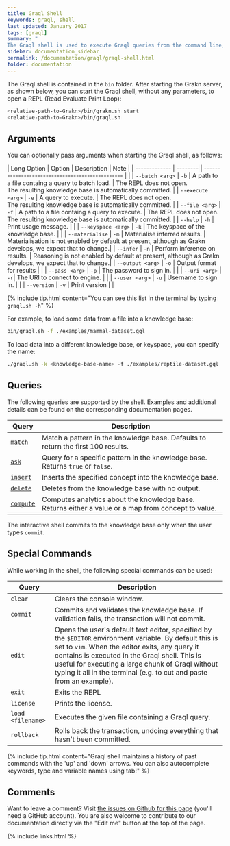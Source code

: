 ```yaml
---
title: Graql Shell
keywords: graql, shell
last_updated: January 2017
tags: [graql]
summary: "
The Graql shell is used to execute Graql queries from the command line, or to let Graql be invoked from other applications."
sidebar: documentation_sidebar
permalink: /documentation/graql/graql-shell.html
folder: documentation
---
```


The Graql shell is contained in the `bin` folder. After starting the Grakn server, as shown below, you can start the Graql shell, without any parameters, to open a REPL (Read Evaluate Print Loop):

```bash
<relative-path-to-Grakn>/bin/grakn.sh start 
<relative-path-to-Grakn>/bin/graql.sh
```

## Arguments

You can optionally pass arguments when starting the Graql shell, as follows:


| Long Option   | Option   | Description                                      | Note |
| ------------- | -------- | ------------------------------------------------ | |
| `--batch <arg>`     | `-b`     | A path to a file containg a query to batch load. | The REPL does not open. <br/> The resulting knowledge base is automatically committed. |
| `--execute <arg>`     | `-e`     | A query to execute.                              | The REPL does not open. <br/> The resulting knowledge base is automatically committed. |
| `--file <arg>`      | `-f`     | A path to a file containg a query to execute.    | The REPL does not open. <br/> The resulting knowledge base is automatically committed. |
| `--help`      | `-h`     | Print usage message.                             | |
| `--keyspace <arg>`  | `-k`     | The keyspace of the knowledge base.                 | |
| `--materialise` | `-m`   | Materialise inferred results.                    | Materialisation is not enabled by default at present, although as Grakn develops, we expect that to change.|
| `--infer`     | `-n`     | Perform inference on results.                    | Reasoning is not enabled by default at present, although as Grakn develops, we expect that to change.|
| `--output <arg>`  | `-o` | Output format for results                        | | 
| `--pass <arg>`    | `-p`     | The password to sign in.                     | |
| `--uri <arg>`   | `-r`|  The URI to connect to engine.                            | |
| `--user <arg>`  | `-u`     | Username to sign in.                    | |
| `--version`     | `-v`     | Print version                                    | |


{% include tip.html content="You can see this list in the terminal by typing `graql.sh -h`" %}

For example, to load some data from a file into a knowledge base:

```bash
bin/graql.sh -f ./examples/mammal-dataset.gql
```


To load data into a different knowledge base, or keyspace, you can specify the name:

```bash
./graql.sh -k <knowledge-base-name> -f ./examples/reptile-dataset.gql
``` 

## Queries

The following queries are supported by the shell. Examples and additional details can be found on the corresponding documentation pages.

| Query | Description                                   |
| ----------- | --------------------------------------------- |
| [`match`](./match-queries.html)     | Match a pattern in the knowledge base. Defaults to return the first 100 results. |
| [`ask`](./ask-queries.html)       | Query for a specific pattern in the knowledge base. Returns `true` or `false`. |
| [`insert`](./insert-queries.html)    | Inserts the specified concept into the knowledge base. |
| [`delete`](./delete-queries.html)    | Deletes from the knowledge base with no output. |
| [`compute`](./compute-queries.html)   | Computes analytics about the knowledge base. Returns either a value or a map from concept to value. |

   
The interactive shell commits to the knowledge base only when the user types `commit`.

## Special Commands

While working in the shell, the following special commands can be used:

| Query        | Description                                            |
| -----------  | ------------------------------------------------------ |
| `clear`      | Clears the console window. |
| `commit`     | Commits and validates the knowledge base. If validation fails, the transaction will not commit. |
| `edit`       | Opens the user's default text editor, specified by the `$EDITOR` environment variable. By default this is set to `vim`. When the editor exits, any query it contains is executed in the Graql shell. This is useful for executing a large chunk of Graql without typing it all in the terminal (e.g. to cut and paste from an example). |
| `exit`       | Exits the REPL |
| `license`    | Prints the license. |
| `load <filename>` | Executes the given file containing a Graql query. |
| `rollback`   | Rolls back the transaction, undoing everything that hasn't been committed. |

{% include tip.html content="Graql shell maintains a history of past commands with the 'up' and 'down' arrows. You can also autocomplete keywords, type and variable names using tab!" %}


## Comments
Want to leave a comment? Visit <a href="https://github.com/graknlabs/docs/issues/42" target="_blank">the issues on Github for this page</a> (you'll need a GitHub account). You are also welcome to contribute to our documentation directly via the "Edit me" button at the top of the page.

{% include links.html %}
